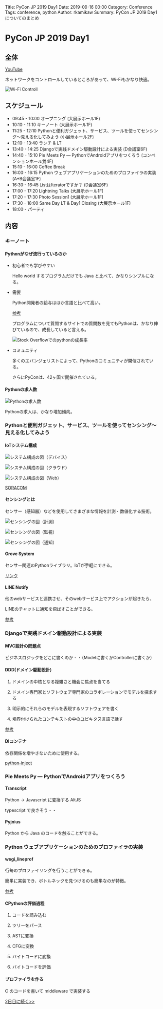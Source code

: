 Title: PyCon JP 2019 Day1
Date: 2019-09-16 00:00
Category: Conference
Tags: conference, python
Author: rkamikaw
Summary: PyCon JP 2019 Day1 についてのまとめ

# PyCon JP 2019 Day1

## 全体

[YouTube](https://www.youtube.com/user/PyConJP/videos?view=2&sort=dd)

ネットワークをコントロールしているところがあって、Wi-Fiもかなり快適。

![Wi-Fi Controll](img_pyconjp2019day1/1.JPG)

## スケジュール

* 09:45 - 10:00 オープニング (大展示ホール1F)
* 10:10 - 11:10 キーノート (大展示ホール1F)
* 11:25 - 12:10 Pythonと便利ガジェット、サービス、ツールを使ってセンシング〜見える化してみよう (小展示ホール2F)
* 12:10 - 13:40 ランチ & LT
* 13:40 - 14:25 Djangoで実践ドメイン駆動設計による実装 (D会議室6F)
* 14:40 - 15:10 Pie Meets Py ― PythonでAndroidアプリをつくろう (コンベンションホール鶯4F)
* 15:10 - 16:00 Coffee Break
* 16:00 - 16:15 Python ウェブアプリケーションのためのプロファイラの実装 (A+B会議室1F)
* 16:30 - 16:45 ListはIteratorですか？ (D会議室6F)
* 17:00 - 17:20 Lightning Talks (大展示ホール1F)
* 17:20 - 17:30 Photo Session1 (大展示ホール1F)
* 17:30 - 18:00 Same Day LT & Day1 Closing (大展示ホール1F)
* 18:00 - パーティ

## 内容

### キーノート

#### Pythonがなぜ流行っているのか

* 初心者でも学びやすい

  Hello world するプログラムだけでも Java と比べて、かなりシンプルになる。

* 需要

  Python開発者の給与はほか言語と比べて高い。

  [参考](https://www.bizreach.co.jp/pressroom/pressrelease/2018/0807.html)

  プログラムについて質問するサイトでの質問数を見てもPythonは、かなり伸びているので、成長していると言える。

  ![Stock Overflowでのpythonの成長率](img_pyconjp2019day1/2.png)

* コミュニティ

  多くのエバンジェリストによって、Pythonのコミュニティが開催されている。

  さらにPyConは、42ヶ国で開催されている。

#### Pythonの求人数

  ![Pythonの求人数](img_pyconjp2019day1/3.JPG)

  Pythonの求人は、かなり増加傾向。

### Pythonと便利ガジェット、サービス、ツールを使ってセンシング〜見える化してみよう

#### IoTシステム構成

  ![システム構成の図（デバイス）](img_pyconjp2019day1/4.png)

  ![システム構成の図（クラウド）](img_pyconjp2019day1/5.png)

  ![システム構成の図（Web）](img_pyconjp2019day1/6.png)

  [SORACOM](https://qiita.com/Junpei_Takagi/items/2db77582890a02c9b03e)

#### センシングとは

  センサー（感知器）などを使用してさまざまな情報を計測・数値化する技術。

  ![センシングの図（計測）](img_pyconjp2019day1/7.png)

  ![センシングの図（監視）](img_pyconjp2019day1/8.png)

  ![センシングの図（通知）](img_pyconjp2019day1/9.png)

#### Grove System

  センサー関連のPythonライブラリ。IoTが手軽にできる。

  [リンク](https://qiita.com/mine820/items/3a4fea28bfeb48c0e24e)

#### LINE Notify

  他のwebサービスと連携させ、そのwebサービス上でアクションが起きたら、

  LINEのチャットに通知を飛ばすことができる。

  [参考](https://liginc.co.jp/358121)

### Djangoで実践ドメイン駆動設計による実装

#### MVC設計の問題点

  ビジネスロジックをどこに書くのか・・（Modelに書くかControllerに書くか）

#### DDD(ドメイン駆動設計)

  1. ドメインの中核となる複雑さと機会に焦点を当てる

  2. ドメイン専門家とソフトウェア専門家のコラボレーションでモデルを探求する

  3. 明示的にそれらのモデルを表現するソフトウェアを書く

  4. 境界付けられたコンテキストの中のユビキタス言語で話す

  [参考](https://little-hands.hatenablog.com/entry/2018/12/10/ddd-architecture)

#### DIコンテナ

  依存関係を増やさないために使用する。

  [python-inject](https://qiita.com/ledmonster/items/3b108be6f0967bfe1093)

### Pie Meets Py ― PythonでAndroidアプリをつくろう

#### Transcript

  Python -> Javascript に変換する AltJS

  typescript で良さそう・・

#### Pyjnius

  Python から Java のコードを触ることができる。

### Python ウェブアプリケーションのためのプロファイラの実装

#### wsgi_lineprof

  行毎のプロファイリングを行うことができる。

  簡単に実装でき、ボトルネックを見つけるのも簡単なのが特徴。

  [参考](https://github.com/ymyzk/wsgi_lineprof)

#### CPythonの評価過程

  1. コードを読み込む

  2. ツリーをパース

  3. ASTに変換

  4. CFGに変換

  5. バイトコードに変換

  6. バイトコードを評価

#### プロファイラを作る

  C のコードを書いて middleware で実装する


[2日目に続く>>](https://ryoka419319.github.io/pycon-jp-2019-day2.html)
